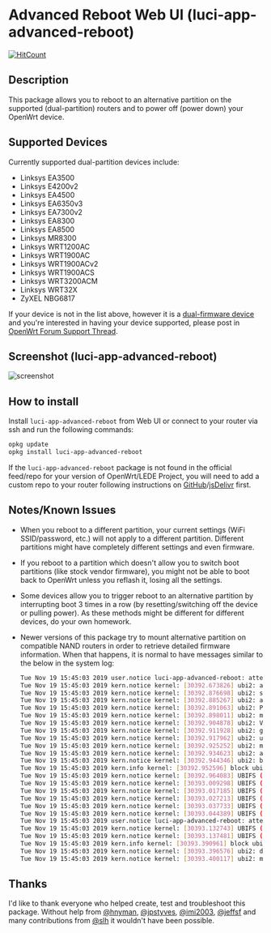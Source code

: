 # Advanced Reboot Web UI (luci-app-advanced-reboot)

[![HitCount](http://hits.dwyl.com/stangri/docs.openwrt.melmac.net/luci-app-advanced-reboot.svg)](http://hits.dwyl.com/stangri/docs.openwrt.melmac.net/luci-app-advanced-reboot)

## Description

This package allows you to reboot to an alternative partition on the supported (dual-partition) routers and to power off (power down) your OpenWrt device.

## Supported Devices

Currently supported dual-partition devices include:

- Linksys EA3500
- Linksys E4200v2
- Linksys EA4500
- Linksys EA6350v3
- Linksys EA7300v2
- Linksys EA8300
- Linksys EA8500
- Linksys MR8300
- Linksys WRT1200AC
- Linksys WRT1900AC
- Linksys WRT1900ACv2
- Linksys WRT1900ACS
- Linksys WRT3200ACM
- Linksys WRT32X
- ZyXEL NBG6817

If your device is not in the list above, however it is a [dual-firmware device](https://openwrt.org/tag/dual_firmware?do=showtag&tag=dual_firmware) and you're interested in having your device supported, please post in [OpenWrt Forum Support Thread](https://forum.openwrt.org/t/web-ui-to-reboot-to-another-partition-dual-partition-routers/3423).

## Screenshot (luci-app-advanced-reboot)

![screenshot](https://docs.openwrt.melmac.net/luci-app-advanced-reboot/screenshots/screenshot02.png "screenshot")

## How to install

Install ```luci-app-advanced-reboot``` from Web UI or connect to your router via ssh and run the following commands:

```sh
opkg update
opkg install luci-app-advanced-reboot
```

If the ```luci-app-advanced-reboot``` package is not found in the official feed/repo for your version of OpenWrt/LEDE Project, you will need to add a custom repo to your router following instructions on [GitHub](https://docs.openwrt.melmac.net/#on-your-router)/[jsDelivr](https://cdn.jsdelivr.net/gh/stangri/docs.openwrt.melmac.net/README.md#on-your-router) first.

## Notes/Known Issues

- When you reboot to a different partition, your current settings (WiFi SSID/password, etc.) will not apply to a different partition. Different partitions might have completely different settings and even firmware.
- If you reboot to a partition which doesn't allow you to switch boot partitions (like stock vendor firmware), you might not be able to boot back to OpenWrt unless you reflash it, losing all the settings.
- Some devices allow you to trigger reboot to an alternative partition by interrupting boot 3 times in a row (by resetting/switching off the device or pulling power). As these methods might be different for different devices, do your own homework.
- Newer versions of this package try to mount alternative partition on compatible NAND routers in order to retrieve detailed firmware information. When that happens, it is normal to have messages similar to the below in the system log:

  ```sh
  Tue Nov 19 15:45:03 2019 user.notice luci-app-advanced-reboot: attempting to mount alternative   partition (mtd6)
  Tue Nov 19 15:45:03 2019 kern.notice kernel: [30392.673826] ubi2: attaching mtd6
  Tue Nov 19 15:45:03 2019 kern.notice kernel: [30392.876698] ubi2: scanning is finished
  Tue Nov 19 15:45:03 2019 kern.notice kernel: [30392.885267] ubi2: attached mtd6 (name "rootfs1", size   74 MiB)
  Tue Nov 19 15:45:03 2019 kern.notice kernel: [30392.891063] ubi2: PEB size: 131072 bytes (128 KiB),   LEB size: 126976 bytes
  Tue Nov 19 15:45:03 2019 kern.notice kernel: [30392.898011] ubi2: min./max. I/O unit sizes: 2048/2048,   sub-page size 2048
  Tue Nov 19 15:45:03 2019 kern.notice kernel: [30392.904878] ubi2: VID header offset: 2048 (aligned   2048), data offset: 4096
  Tue Nov 19 15:45:03 2019 kern.notice kernel: [30392.911928] ubi2: good PEBs: 592, bad PEBs: 0,   corrupted PEBs: 0
  Tue Nov 19 15:45:03 2019 kern.notice kernel: [30392.917962] ubi2: user volume: 2, internal volumes: 1,   max. volumes count: 128
  Tue Nov 19 15:45:03 2019 kern.notice kernel: [30392.925252] ubi2: max/mean erase counter: 48/32, WL   threshold: 4096, image sequence number: 1659081076
  Tue Nov 19 15:45:03 2019 kern.notice kernel: [30392.934623] ubi2: available PEBs: 0, total reserved   PEBs: 592, PEBs reserved for bad PEB handling: 40
  Tue Nov 19 15:45:03 2019 kern.notice kernel: [30392.944346] ubi2: background thread "ubi_bgt2d"   started, PID 26780
  Tue Nov 19 15:45:03 2019 kern.info kernel: [30392.952596] block ubiblock2_0: created from ubi2:0  (rootfs)
  Tue Nov 19 15:45:03 2019 kern.notice kernel: [30392.964083] UBIFS (ubi2:1): background thread   "ubifs_bgt2_1" started, PID 26787
  Tue Nov 19 15:45:03 2019 kern.notice kernel: [30393.009298] UBIFS (ubi2:1): UBIFS: mounted UBI device   2, volume 1, name "rootfs_data"
  Tue Nov 19 15:45:03 2019 kern.notice kernel: [30393.017185] UBIFS (ubi2:1): LEB size: 126976 bytes   (124 KiB), min./max. I/O unit sizes: 2048 bytes/2048 bytes
  Tue Nov 19 15:45:03 2019 kern.notice kernel: [30393.027213] UBIFS (ubi2:1): FS size: 61075456 bytes   (58 MiB, 481 LEBs), journal size 3047424 bytes (2 MiB, 24 LEBs)
  Tue Nov 19 15:45:03 2019 kern.notice kernel: [30393.037733] UBIFS (ubi2:1): reserved for root: 2884744   bytes (2817 KiB)
  Tue Nov 19 15:45:03 2019 kern.notice kernel: [30393.044389] UBIFS (ubi2:1): media format: w4/r0   (latest is w5/r0), UUID 76F0C52C-6197-4E00-B306-747262B06545, small LPT model
  Tue Nov 19 15:45:03 2019 user.notice luci-app-advanced-reboot: attempting to unmount alternative   partition (mtd6)
  Tue Nov 19 15:45:03 2019 kern.notice kernel: [30393.132743] UBIFS (ubi2:1): un-mount UBI device 2
  Tue Nov 19 15:45:03 2019 kern.notice kernel: [30393.137481] UBIFS (ubi2:1): background thread   "ubifs_bgt2_1" stops
  Tue Nov 19 15:45:03 2019 kern.info kernel: [30393.390961] block ubiblock2_0: released
  Tue Nov 19 15:45:03 2019 kern.notice kernel: [30393.396576] ubi2: detaching mtd6
  Tue Nov 19 15:45:03 2019 kern.notice kernel: [30393.400117] ubi2: mtd6 is detached
  ```

## Thanks

I'd like to thank everyone who helped create, test and troubleshoot this package. Without help from [@hnyman](https://github.com/hnyman), [@jpstyves](https://github.com/jpstyves), [@imi2003](https://github.com/imi2003), [@jeffsf](https://github.com/jeffsf) and many contributions from [@slh](https://github.com/pkgadd) it wouldn't have been possible.
